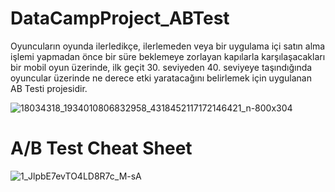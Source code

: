 # DataCampProject_ABTest
 Oyuncuların oyunda ilerledikçe, ilerlemeden veya bir uygulama içi satın alma işlemi yapmadan önce bir süre beklemeye zorlayan kapılarla karşılaşacakları bir mobil oyun üzerinde, ilk geçit 30. seviyeden 40. seviyeye taşındığında oyuncular üzerinde ne derece etki yaratacağını belirlemek için uygulanan AB Testi projesidir.


![18034318_1934010806832958_4318452117172146421_n-800x304](https://user-images.githubusercontent.com/79102317/116209002-24b21080-a74a-11eb-82c2-ecd9cca82fcf.png)

# A/B Test Cheat Sheet

![1_JlpbE7evTO4LD8R7c_M-sA](https://user-images.githubusercontent.com/79102317/116219865-c8082300-a754-11eb-920a-e26403f10c25.png)
